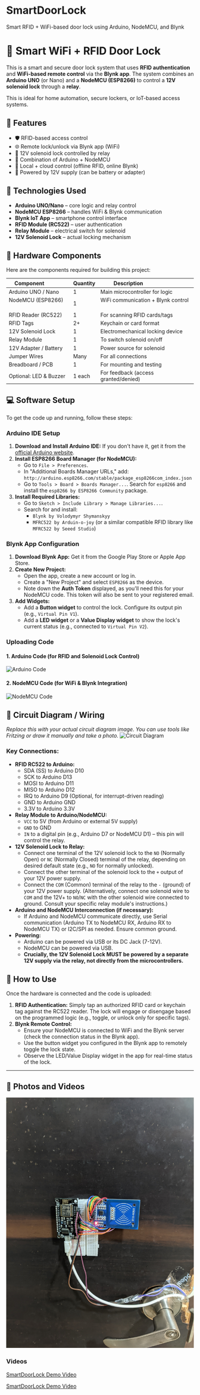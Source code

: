 # SmartDoorLock
Smart RFID + WiFi-based door lock using Arduino, NodeMCU, and Blynk
# 🔐 Smart WiFi + RFID Door Lock

This is a smart and secure door lock system that uses **RFID authentication** and **WiFi-based remote control** via the **Blynk app**. The system combines an **Arduino UNO** (or Nano) and a **NodeMCU (ESP8266)** to control a **12V solenoid lock** through a **relay**.

This is ideal for home automation, secure lockers, or IoT-based access systems.

## 🔧 Features

- 🛡️ RFID-based access control
- 🌐 Remote lock/unlock via Blynk app (WiFi)
- 🔐 12V solenoid lock controlled by relay
- 🔄 Combination of Arduino + NodeMCU
- 🧠 Local + cloud control (offline RFID, online Blynk)
- 🔋 Powered by 12V supply (can be battery or adapter)

## 🧪 Technologies Used

- **Arduino UNO/Nano** – core logic and relay control
- **NodeMCU ESP8266** – handles WiFi & Blynk communication
- **Blynk IoT App** – smartphone control interface
- **RFID Module (RC522)** – user authentication
- **Relay Module** – electrical switch for solenoid
- **12V Solenoid Lock** – actual locking mechanism

## 🧰 Hardware Components

Here are the components required for building this project:

| Component              | Quantity | Description                          |
|------------------------|----------|--------------------------------------|
| Arduino UNO / Nano     | 1        | Main microcontroller for logic       |
| NodeMCU (ESP8266)      | 1        | WiFi communication + Blynk control   |
| RFID Reader (RC522)    | 1        | For scanning RFID cards/tags         |
| RFID Tags              | 2+       | Keychain or card format              |
| 12V Solenoid Lock      | 1        | Electromechanical locking device     |
| Relay Module           | 1        | To switch solenoid on/off            |
| 12V Adapter / Battery  | 1        | Power source for solenoid            |
| Jumper Wires           | Many     | For all connections                  |
| Breadboard / PCB       | 1        | For mounting and testing             |
| Optional: LED & Buzzer | 1 each   | For feedback (access granted/denied) |

## 💻 Software Setup

To get the code up and running, follow these steps:

### Arduino IDE Setup
1.  **Download and Install Arduino IDE:** If you don't have it, get it from the [official Arduino website](https://www.arduino.cc/en/software).
2.  **Install ESP8266 Board Manager (for NodeMCU):**
    * Go to `File > Preferences`.
    * In "Additional Boards Manager URLs," add: `http://arduino.esp8266.com/stable/package_esp8266com_index.json`
    * Go to `Tools > Board > Boards Manager...`. Search for `esp8266` and install the `esp8266 by ESP8266 Community` package.
3.  **Install Required Libraries:**
    * Go to `Sketch > Include Library > Manage Libraries...`.
    * Search for and install:
        * `Blynk by Volodymyr Shymanskyy`
        * `MFRC522 by Arduin-o-joy` (or a similar compatible RFID library like `MFRC522 by Seeed Studio`)

### Blynk App Configuration
1.  **Download Blynk App:** Get it from the Google Play Store or Apple App Store.
2.  **Create New Project:**
    * Open the app, create a new account or log in.
    * Create a "New Project" and select `ESP8266` as the device.
    * Note down the **Auth Token** displayed, as you'll need this for your NodeMCU code. This token will also be sent to your registered email.
3.  **Add Widgets:**
    * Add a **Button widget** to control the lock. Configure its output pin (e.g., `Virtual Pin V1`).
    * Add a **LED widget** or a **Value Display widget** to show the lock's current status (e.g., connected to `Virtual Pin V2`).

### Uploading Code

#### **1. Arduino Code (for RFID and Solenoid Lock Control)**
![Arduino Code](smart_door_lock_arduino_code.ino)

#### **2. NodeMCU Code (for WiFi & Blynk Integration)**
![NodeMCU Code](smart_door_lock_nodemcu_code.ino)

## 🔗 Circuit Diagram / Wiring

*Replace this with your actual circuit diagram image. You can use tools like Fritzing or draw it manually and take a photo.*
![Circuit Diagram](smart_door_lock_circuit_diagram.fzz)

### Key Connections:

* **RFID RC522 to Arduino:**
    * SDA (SS) to Arduino D10
    * SCK to Arduino D13
    * MOSI to Arduino D11
    * MISO to Arduino D12
    * IRQ to Arduino D9 (Optional, for interrupt-driven reading)
    * GND to Arduino GND
    * 3.3V to Arduino 3.3V
* **Relay Module to Arduino/NodeMCU:**
    * `VCC` to 5V (from Arduino or external 5V supply)
    * `GND` to GND
    * `IN` to a digital pin (e.g., Arduino D7 or NodeMCU D1) – this pin will control the relay.
* **12V Solenoid Lock to Relay:**
    * Connect one terminal of the 12V solenoid lock to the `NO` (Normally Open) or `NC` (Normally Closed) terminal of the relay, depending on desired default state (e.g., `NO` for normally unlocked).
    * Connect the other terminal of the solenoid lock to the `+` output of your 12V power supply.
    * Connect the `COM` (Common) terminal of the relay to the `-` (ground) of your 12V power supply. (Alternatively, connect one solenoid wire to `COM` and the 12V+ to `NO`/`NC` with the other solenoid wire connected to ground. Consult your specific relay module's instructions.)
* **Arduino and NodeMCU Interconnection (if necessary):**
    * If Arduino and NodeMCU communicate directly, use Serial communication (Arduino TX to NodeMCU RX, Arduino RX to NodeMCU TX) or I2C/SPI as needed. Ensure common ground.
* **Powering:**
    * Arduino can be powered via USB or its DC Jack (7-12V).
    * NodeMCU can be powered via USB.
    * **Crucially, the 12V Solenoid Lock MUST be powered by a separate 12V supply via the relay, not directly from the microcontrollers.**

## 🚀 How to Use

Once the hardware is connected and the code is uploaded:

1.  **RFID Authentication:** Simply tap an authorized RFID card or keychain tag against the RC522 reader. The lock will engage or disengage based on the programmed logic (e.g., toggle, or unlock only for specific tags).
2.  **Blynk Remote Control:**
    * Ensure your NodeMCU is connected to WiFi and the Blynk server (check the connection status in the Blynk app).
    * Use the button widget you configured in the Blynk app to remotely toggle the lock state.
    * Observe the LED/Value Display widget in the app for real-time status of the lock.

---


## 📸 Photos and Videos

![SmartDoorLock Photo 1](smart_doorlock_media/PXL_20220201_133742847.jpg)


### Videos


[SmartDoorLock Demo Video](smart_doorlock_media/VID_20210916_215517.mp4)


[SmartDoorLock Demo Video](smart_doorlock_media/PXL_20220128_143609936~3.mp4)
